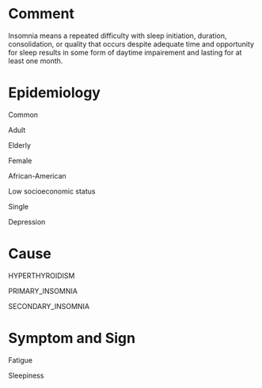 # Comment

Insomnia means a repeated difficulty with sleep initiation, duration, consolidation, or quality that occurs despite adequate time and opportunity for sleep results in some form of daytime impairement and lasting for at least one month.

# Epidemiology

Common

Adult

Elderly

Female

African-American

Low socioeconomic status

Single

Depression

# Cause

HYPERTHYROIDISM

PRIMARY_INSOMNIA

SECONDARY_INSOMNIA

# Symptom and Sign

Fatigue

Sleepiness

